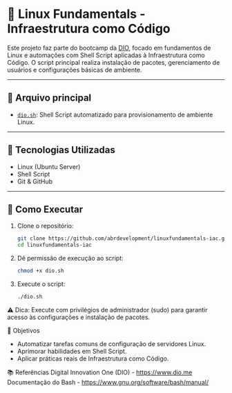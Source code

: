 # 🐧 Linux Fundamentals - Infraestrutura como Código

Este projeto faz parte do bootcamp da [DIO](https://www.dio.me), focado em fundamentos de Linux e automações com Shell Script aplicadas à Infraestrutura como Código. O script principal realiza instalação de pacotes, gerenciamento de usuários e configurações básicas de ambiente.

---

## 📁 Arquivo principal

- [`dio.sh`](https://github.com/abrdevelopment/linuxfundamentals-iac/blob/main/dio.sh): Shell Script automatizado para provisionamento de ambiente Linux.

---

## 🧰 Tecnologias Utilizadas

- Linux (Ubuntu Server)
- Shell Script
- Git & GitHub

---

## 🚀 Como Executar

1. Clone o repositório:
   ```bash
   git clone https://github.com/abrdevelopment/linuxfundamentals-iac.git
   cd linuxfundamentals-iac

2. Dê permissão de execução ao script:
   ```bash
   chmod +x dio.sh

3. Execute o script:
   ```bash
   ./dio.sh
⚠️ Dica: Execute com privilégios de administrador (sudo) para garantir acesso às configurações e instalação de pacotes.

🎯 Objetivos
- Automatizar tarefas comuns de configuração de servidores Linux.
- Aprimorar habilidades em Shell Script.
- Aplicar práticas reais de Infraestrutura como Código.

📚 Referências
Digital Innovation One (DIO) - https://www.dio.me
Documentação do Bash - https://www.gnu.org/software/bash/manual/
